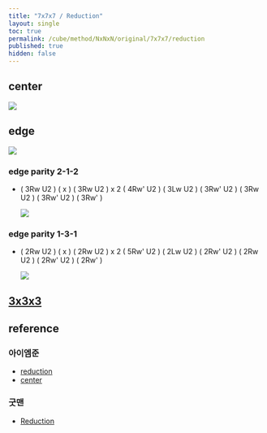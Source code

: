 ```yaml
---
title: "7x7x7 / Reduction"
layout: single
toc: true
permalink: /cube/method/NxNxN/original/7x7x7/reduction
published: true
hidden: false
---
```


<head>
  <base target="_blank">
  <style>
    img {
      max-width:450px;
    }
  </style>
</head>



## center

<a href="https://alpha.twizzle.net/edit/?puzzle=7x7x7&setup-anchor=end&setup-alg=R+U+L+D+B+F+R+U+L+B+F+D+L+U+B+R+U+D+R+U+F+L+F+R+U+F+L+R&stickering=centers-only">
  <img src="https://user-images.githubusercontent.com/92285528/216605586-e1959aa0-c8ae-41ea-babe-c5f4f5c05b0f.png">
</a>



## edge

<a href="https://alpha.twizzle.net/edit/?puzzle=7x7x7&setup-anchor=end&setup-alg=R+U+L+D+B+F+R+U+L+B+F+D+L+U+B+R+U+D+R+U+F+L+F+R+U+F+L+R">
  <img src="https://user-images.githubusercontent.com/92285528/216605809-e10b0eac-3a84-404a-88c1-77e6f947521a.png">
</a>

### edge parity 2-1-2

- ( 3Rw U2 ) ( x ) ( 3Rw U2 ) x 2 ( 4Rw' U2 ) ( 3Lw U2 ) ( 3Rw' U2 ) ( 3Rw U2 ) ( 3Rw' U2 ) ( 3Rw' )

  <a href="https://alpha.twizzle.net/edit/?puzzle=7x7x7&stickering=OLL&setup-anchor=end&alg=%283Rw+U2%27%29+x+%283Rw+U2%27%292+%284Rw%27+U2%27%29+%283Lw+U2%27%29+%283Rw%27+U2%27%29+%283Rw+U2%27%29+%283Rw%27+U2%27%29+3Rw%27">
    <img src="https://user-images.githubusercontent.com/92285528/216606046-7b0de5f6-4dfb-4975-b8cd-26ee00b1db73.png">
  </a>

### edge parity 1-3-1

- ( 2Rw U2 ) ( x ) ( 2Rw U2 ) x 2 ( 5Rw' U2 ) ( 2Lw U2 ) ( 2Rw' U2 ) ( 2Rw U2 ) ( 2Rw' U2 ) ( 2Rw' )

  <a href="https://alpha.twizzle.net/edit/?puzzle=7x7x7&stickering=OLL&setup-anchor=end&alg=%282Rw+U2%27%29+x+%282Rw+U2%27%292+%285Rw%27+U2%27%29+%282Lw+U2%27%29+%282Rw%27+U2%27%29+%282Rw+U2%27%29+%282Rw%27+U2%27%29+2Rw%27">
    <img src="https://user-images.githubusercontent.com/92285528/216606303-b66b33e0-f2b9-4f5f-ba44-5394f7299384.png">
  </a>



## [3x3x3](/cube/method/NxNxN/original/3x3x3#method)



## reference

### 아이엠준

- [reduction](https://youtu.be/3wynYMk4eZk)
- [center](https://youtu.be/4ViuGBx14zg)

### 굿맨

- [Reduction](https://youtu.be/cA-YbPc2VZs)
